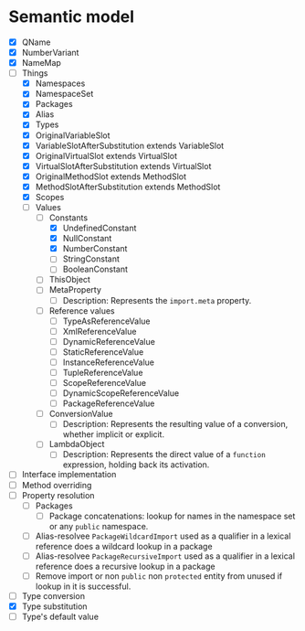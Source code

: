 # Semantic model

* [x] QName
* [x] NumberVariant
* [x] NameMap
* [ ] Things
  * [x] Namespaces
  * [x] NamespaceSet
  * [x] Packages
  * [x] Alias
  * [x] Types
  * [x] OriginalVariableSlot
  * [x] VariableSlotAfterSubstitution extends VariableSlot
  * [x] OriginalVirtualSlot extends VirtualSlot
  * [x] VirtualSlotAfterSubstitution extends VirtualSlot
  * [x] OriginalMethodSlot extends MethodSlot
  * [x] MethodSlotAfterSubstitution extends MethodSlot
  * [x] Scopes
  * [ ] Values
    * [ ] Constants
      * [x] UndefinedConstant
      * [x] NullConstant
      * [x] NumberConstant
      * [ ] StringConstant
      * [ ] BooleanConstant
    * [ ] ThisObject
    * [ ] MetaProperty
      * [ ] Description: Represents the `import.meta` property.
    * [ ] Reference values
      * [ ] TypeAsReferenceValue
      * [ ] XmlReferenceValue
      * [ ] DynamicReferenceValue
      * [ ] StaticReferenceValue
      * [ ] InstanceReferenceValue
      * [ ] TupleReferenceValue
      * [ ] ScopeReferenceValue
      * [ ] DynamicScopeReferenceValue
      * [ ] PackageReferenceValue
    * [ ] ConversionValue
      * [ ] Description: Represents the resulting value of a conversion, whether implicit or explicit.
    * [ ] LambdaObject
      * [ ] Description: Represents the direct value of a `function` expression, holding back its activation.
* [ ] Interface implementation
* [ ] Method overriding
* [ ] Property resolution
  * [ ] Packages
    * [ ] Package concatenations: lookup for names in the namespace set or any `public` namespace.
  * [ ] Alias-resolvee `PackageWildcardImport` used as a qualifier in a lexical reference does a wildcard lookup in a package
  * [ ] Alias-resolvee `PackageRecursiveImport` used as a qualifier in a lexical reference does a recursive lookup in a package
  * [ ] Remove import or non `public` non `protected` entity from unused if lookup in it is successful.
* [ ] Type conversion
* [x] Type substitution
* [ ] Type's default value